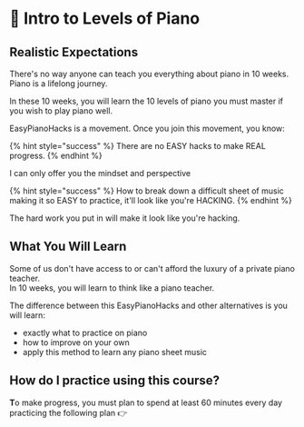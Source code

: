 # 🎹 Intro to Levels of Piano

## **Realistic Expectations**

There's no way anyone can teach you everything about piano in 10 weeks. Piano is a lifelong journey.   
  
In these 10 weeks, you will learn the 10 levels of piano you must master if you wish to play piano well.   
  
EasyPianoHacks is a movement. Once you join this movement, you know:

{% hint style="success" %}
There are no EASY hacks to make REAL progress.
{% endhint %}

I can only offer you the mindset and perspective   


{% hint style="success" %}
How to break down a difficult sheet of music making it so EASY to practice, it'll look like you're HACKING.
{% endhint %}

  
The hard work you put in will make it look like you're hacking.  
  


## **What You Will Learn**

Some of us don't have access to or can't afford the luxury of a private piano teacher.   
In 10 weeks, you will learn to think like a piano teacher. 

The difference between this EasyPianoHacks and other alternatives is you will learn:

* exactly what to practice on piano
* how to improve on your own
* apply this method to learn any piano sheet music 

## **How do I practice using this course?**

**T**o make progress, you must plan to spend at least 60 minutes every day practicing the following plan 👉


